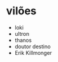<div>
<h1>vilões</h1>
<ul>
<li>loki</li>
<li>ultron</li>
<li>thanos</li>
<li>doutor destino</li>
<li>
Erik Killmonger</li>
</ul>
</div>
